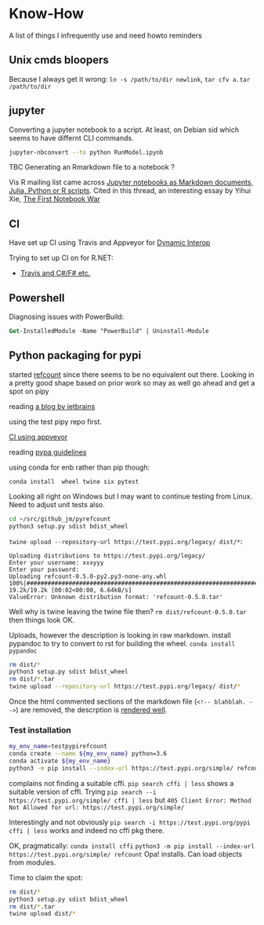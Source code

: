 # Know-How

A list of things I infrequently use and need howto reminders 

## Unix cmds bloopers

Because I always get it wrong: `ln -s /path/to/dir newlink`, `tar cfv a.tar /path/to/dir`

## jupyter

Converting a jupyter notebook to a script. At least, on Debian sid which seems to have differnt CLI commands.

```sh
jupyter-nbconvert --to python RunModel.ipynb
```

TBC Generating an Rmarkdown file to a notebook ? 

Vis R mailing list came across [Jupyter notebooks as Markdown documents, Julia, Python or R scripts](https://github.com/mwouts/jupytext). Cited in this thread, an interesting essay by Yihui Xie, [The First Notebook War](https://yihui.name/en/2018/09/notebook-war/)

## CI

Have set up CI using Travis and Appveyor for [Dynamic Interop](https://github.com/jmp75/dynamic-interop-dll)

Trying to set up CI on for R.NET:

* [Travis and C#/F# etc.](https://docs.travis-ci.com/user/languages/csharp/)

## Powershell

Diagnosing issues with PowerBuild:

```ps
Get-InstalledModule -Name "PowerBuild" | Uninstall-Module
```

## Python packaging for pypi

started [refcount](https://github.com/jmp75/pyrefcount) since there seems to be no equivalent out there. Looking in  a pretty good shape based on prior work so may as well go ahead and get a spot on pipy

reading [a blog by jetbrains](https://blog.jetbrains.com/pycharm/2017/05/how-to-publish-your-package-on-pypi/)

using the test pipy repo first. 

[CI using appveyor](https://github.com/AndrewAnnex/SpiceyPy/blob/master/appveyor.yml)

reading [pypa guidelines ](https://packaging.python.org/tutorials/packaging-projects/#packaging-your-project)

using conda for enb rather than pip though:

`conda install  wheel twine six pytest`

Looking all right on Windows but I may want to continue testing from Linux. Need to adjust unit tests also.

```sh
cd ~/src/github_jm/pyrefcount
python3 setup.py sdist bdist_wheel
```

`twine upload --repository-url https://test.pypi.org/legacy/ dist/*`:

```
Uploading distributions to https://test.pypi.org/legacy/
Enter your username: xxxyyy
Enter your password:
Uploading refcount-0.5.0-py2.py3-none-any.whl
100%|###########################################################################################################################################################################################################################| 19.2k/19.2k [00:02<00:00, 6.64kB/s]
ValueError: Unknown distribution format: 'refcount-0.5.0.tar'
```

Well why is twine leaving the twine file then?  `rm dist/refcount-0.5.0.tar`  then things look OK.

Uploads, however the description is looking in raw markdown. install pypandoc to try to convert to rst for building the wheel. `conda install pypandoc`

```sh
rm dist/*
python3 setup.py sdist bdist_wheel
rm dist/*.tar
twine upload --repository-url https://test.pypi.org/legacy/ dist/*
```

Once the html commented sections of the markdown file (`<!-- blahblah. -->`) are removed, the descrption is [rendered well](https://test.pypi.org/project/refcount/0.5.0.2).

### Test installation

```sh
my_env_name=testpypirefcount
conda create --name ${my_env_name} python=3.6
conda activate ${my_env_name}
python3 -m pip install --index-url https://test.pypi.org/simple/ refcount
```

complains not finding a suitable cffi.  `pip search cffi | less` shows a suitable version of cffi. Trying `pip search --i https://test.pypi.org/simple/ cffi | less` but `405 Client Error: Method Not Allowed for url: https://test.pypi.org/simple/`

Interestingly and not obviously `pip search -i https://test.pypi.org/pypi cffi | less` works and indeed no cffi pkg there. 

OK, pragmatically: `conda install cffi`
`python3 -m pip install --index-url https://test.pypi.org/simple/ refcount` Opa! installs. Can load objects from modules.

Time to claim the spot:

```sh
rm dist/*
python3 setup.py sdist bdist_wheel
rm dist/*.tar
twine upload dist/*
```
